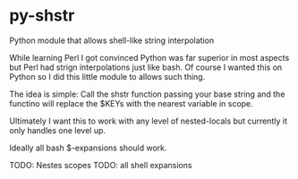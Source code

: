 # py-shstr
Python module that allows  shell-like string interpolation

While learning Perl I got convinced Python was far superior in most aspects but Perl had strign interpolations just like bash. Of course I wanted this on Python so I did this little module to allows such thing. 

The idea is simple: Call the shstr function passing your base string and the functino will replace the $KEYs with the nearest variable in scope. 

Ultimately I want this to work with any level of nested-locals but currently it only handles one level up. 

Ideally all bash $-expansions should work. 

TODO: Nestes scopes
TODO: all shell expansions

